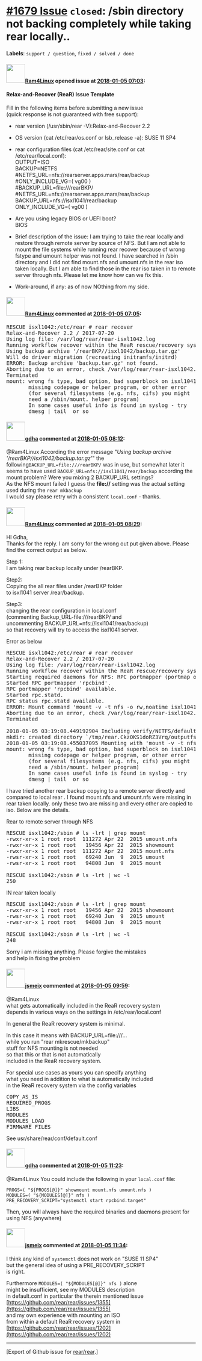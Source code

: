 [\#1679 Issue](https://github.com/rear/rear/issues/1679) `closed`: /sbin directory not backing completely while taking rear locally..
=====================================================================================================================================

**Labels**: `support / question`, `fixed / solved / done`

#### <img src="https://avatars.githubusercontent.com/u/35129979?v=4" width="50">[Ram4Linux](https://github.com/Ram4Linux) opened issue at [2018-01-05 07:03](https://github.com/rear/rear/issues/1679):

#### Relax-and-Recover (ReaR) Issue Template

Fill in the following items before submitting a new issue  
(quick response is not guaranteed with free support):

-   rear version (/usr/sbin/rear -V):Relax-and-Recover 2.2

-   OS version (cat /etc/rear/os.conf or lsb\_release -a): SUSE 11 SP4

-   rear configuration files (cat /etc/rear/site.conf or cat
    /etc/rear/local.conf):  
    OUTPUT=ISO  
    BACKUP=NETFS  
    \#NETFS\_URL=nfs://rearserver.apps.mars/rear/backup  
    \#ONLY\_INCLUDE\_VG=( vg00 )  
    \#BACKUP\_URL=file:///rearBKP/  
    \#NETFS\_URL=nfs://rearserver.apps.mars/rear/backup  
    BACKUP\_URL=nfs://isxl1041/rear/backup  
    ONLY\_INCLUDE\_VG=( vg00 )

-   Are you using legacy BIOS or UEFI boot?  
    BIOS

-   Brief description of the issue: I am trying to take the rear locally
    and restore through remote server by source of NFS. But I am not
    able to mount the file systems while running rear recover because of
    wrong fstype and umount helper was not found. I have searched in
    /sbin directory and I did not find mount.nfs and umount.nfs in the
    rear iso taken locally. But I am able to find those in the rear iso
    taken in to remote server through nfs. Please let me know how can we
    fix this.

-   Work-around, if any: as of now NOthing from my side.

#### <img src="https://avatars.githubusercontent.com/u/35129979?v=4" width="50">[Ram4Linux](https://github.com/Ram4Linux) commented at [2018-01-05 07:05](https://github.com/rear/rear/issues/1679#issuecomment-355487094):

<pre>
RESCUE isxl1042:/etc/rear # rear recover
Relax-and-Recover 2.2 / 2017-07-20
Using log file: /var/log/rear/rear-isxl1042.log
Running workflow recover within the ReaR rescue/recovery system
Using backup archive '/rearBKP//isxl1042/backup.tar.gz'
Will do driver migration (recreating initramfs/initrd)
ERROR: Backup archive 'backup.tar.gz' not found.
Aborting due to an error, check /var/log/rear/rear-isxl1042.log for details
Terminated
mount: wrong fs type, bad option, bad superblock on isxl1041.dc.mars:/rear/backup,
       missing codepage or helper program, or other error
       (for several filesystems (e.g. nfs, cifs) you might
       need a /sbin/mount.<type> helper program)
       In some cases useful info is found in syslog - try
       dmesg | tail  or so
</pre>

#### <img src="https://avatars.githubusercontent.com/u/888633?u=cdaeb31efcc0048d3619651aa18dd4b76e636b21&v=4" width="50">[gdha](https://github.com/gdha) commented at [2018-01-05 08:12](https://github.com/rear/rear/issues/1679#issuecomment-355496402):

@Ram4Linux According the error message "*Using backup archive
'/rearBKP//isxl1042/backup.tar.gz'*" the
following`BACKUP_URL=file:///rearBKP/` was in use, but somewhat later it
seems to have used `BACKUP_URL=nfs://isxl1041/rear/backup` according the
mount problem? Were you mixing 2 BACKUP\_URL settings?  
As the NFS mount failed I guess the **file://** setting was the actual
setting used during the `rear mkbackup`  
I would say please retry with a consistent `local.conf` - thanks.

#### <img src="https://avatars.githubusercontent.com/u/35129979?v=4" width="50">[Ram4Linux](https://github.com/Ram4Linux) commented at [2018-01-05 08:29](https://github.com/rear/rear/issues/1679#issuecomment-355499011):

HI Gdha,  
Thanks for the reply. I am sorry for the wrong out put given above.
Please find the correct output as below.

Step 1:  
I am taking rear backup locally under /rearBKP.

Step2:  
Copying the all rear files under /rearBKP folder  
to isxl1041 server /rear/backup.

Step3:  
changing the rear configuration in local.conf  
(commenting Backup\_URL-file:///rearBKP/ and  
uncommenting BACKUP\_URL=nfs://isxl1041/rear/backup)  
so that recovery will try to access the isxl1041 server.

Error as below

<pre>
RESCUE isxl1042:/etc/rear # rear recover
Relax-and-Recover 2.2 / 2017-07-20
Using log file: /var/log/rear/rear-isxl1042.log
Running workflow recover within the ReaR rescue/recovery system
Starting required daemons for NFS: RPC portmapper (portmap or rpcbind) and rpc.statd if available.
Started RPC portmapper 'rpcbind'.
RPC portmapper 'rpcbind' available.
Started rpc.statd.
RPC status rpc.statd available.
ERROR: Mount command 'mount -v -t nfs -o rw,noatime isxl1041.dc.mars:/rear/backup /tmp/rear.CkzOKS1doRZ3Vrq/outputfs' failed.
Aborting due to an error, check /var/log/rear/rear-isxl1042.log for details
Terminated

2018-01-05 03:19:08.449192904 Including verify/NETFS/default/060_mount_NETFS_path.sh
mkdir: created directory `/tmp/rear.CkzOKS1doRZ3Vrq/outputfs'
2018-01-05 03:19:08.455037095 Mounting with 'mount -v -t nfs -o rw,noatime isxl1041.dc.mars:/rear/backup /tmp/rear.CkzOKS1doRZ3Vrq/outputfs'
mount: wrong fs type, bad option, bad superblock on isxl1041.dc.mars:/rear/backup,
       missing codepage or helper program, or other error
       (for several filesystems (e.g. nfs, cifs) you might
       need a /sbin/mount.<type> helper program)
       In some cases useful info is found in syslog - try
       dmesg | tail  or so
</pre>

I have tried another rear backup copying to a remote server directly and
compared to local rear . I found mount.nfs and umount.nfs were missing
in rear taken locally. only these two are missing and every other are
copied to iso. Below are the details.

Rear to remote server through NFS

<pre>
RESCUE isxl1042:/sbin # ls -lrt | grep mount
-rwxr-xr-x 1 root root  111272 Apr 22  2015 umount.nfs
-rwxr-xr-x 1 root root   19456 Apr 22  2015 showmount
-rwxr-xr-x 1 root root  111272 Apr 22  2015 mount.nfs
-rwsr-xr-x 1 root root   69240 Jun  9  2015 umount
-rwsr-xr-x 1 root root   94808 Jun  9  2015 mount

RESCUE isxl1042:/sbin # ls -lrt | wc -l
250
</pre>

IN rear taken locally

<pre>
RESCUE isxl1042:/sbin # ls -lrt | grep mount
-rwxr-xr-x 1 root root   19456 Apr 22  2015 showmount
-rwsr-xr-x 1 root root   69240 Jun  9  2015 umount
-rwsr-xr-x 1 root root   94808 Jun  9  2015 mount

RESCUE isxl1042:/sbin # ls -lrt | wc -l
248
</pre>

Sorry i am missing anything. Please forgive the mistakes  
and help in fixing the problem

#### <img src="https://avatars.githubusercontent.com/u/1788608?u=925fc54e2ce01551392622446ece427f51e2f0ce&v=4" width="50">[jsmeix](https://github.com/jsmeix) commented at [2018-01-05 09:59](https://github.com/rear/rear/issues/1679#issuecomment-355516371):

@Ram4Linux  
what gets automatically included in the ReaR recovery system  
depends in various ways on the settings in /etc/rear/local.conf

In general the ReaR recovery system is minimal.

In this case it means with BACKUP\_URL=file:///...  
while you run "rear mkrescue/mkbackup"  
stuff for NFS mounting is not needed  
so that this or that is not automatically  
included in the ReaR recovery system.

For special use cases as yours you can specify anything  
what you need in addition to what is automatically included  
in the ReaR recovery system via the config variables

<pre>
COPY_AS_IS
REQUIRED_PROGS
LIBS
MODULES
MODULES_LOAD
FIRMWARE_FILES
</pre>

See usr/share/rear/conf/default.conf

#### <img src="https://avatars.githubusercontent.com/u/888633?u=cdaeb31efcc0048d3619651aa18dd4b76e636b21&v=4" width="50">[gdha](https://github.com/gdha) commented at [2018-01-05 11:23](https://github.com/rear/rear/issues/1679#issuecomment-355532833):

@Ram4Linux You could include the following in your `local.conf` file:

    PROGS=( "${PROGS[@]}" showmount mount.nfs umount.nfs )
    MODULES=( "${MODULES[@]}" nfs )
    PRE_RECOVERY_SCRIPT="systemctl start rpcbind.target"

Then, you will always have the required binaries and daemons present for
using NFS (anywhere)

#### <img src="https://avatars.githubusercontent.com/u/1788608?u=925fc54e2ce01551392622446ece427f51e2f0ce&v=4" width="50">[jsmeix](https://github.com/jsmeix) commented at [2018-01-05 11:34](https://github.com/rear/rear/issues/1679#issuecomment-355534747):

I think any kind of `systemctl` does not work on "SUSE 11 SP4"  
but the general idea of using a PRE\_RECOVERY\_SCRIPT  
is right.

Furthermore `MODULES=( "${MODULES[@]}" nfs )` alone  
might be insufficient, see my MODULES description  
in default.conf in particular the therein mentioned issue  
[https://github.com/rear/rear/issues/1355](https://github.com/rear/rear/issues/1355)  
and my own experience with mounting an ISO  
from within a default ReaR recovery system in  
[https://github.com/rear/rear/issues/1202](https://github.com/rear/rear/issues/1202)

------------------------------------------------------------------------

\[Export of Github issue for
[rear/rear](https://github.com/rear/rear).\]
